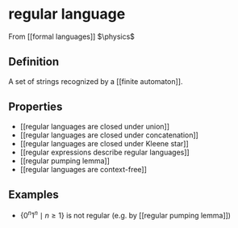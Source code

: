 # regular language
From [[formal languages]]
$\physics$
## Definition
A set of strings recognized by a [[finite automaton]].

## Properties
- [[regular languages are closed under union]]
- [[regular languages are closed under concatenation]]
- [[regular languages are closed under Kleene star]]
- [[regular expressions describe regular languages]]
- [[regular pumping lemma]]
- [[regular languages are context-free]]

## Examples
- $\{ 0^{n}1^{n} \mid n \geq 1\}$ is not regular (e.g. by [[regular pumping lemma]])